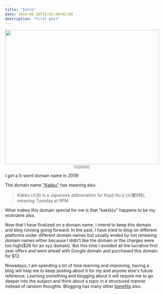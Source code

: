 ```yaml
---
title: "Intro"
date: 2019-06-30T15:03:48+02:00
description: "First post"
---
```


<img style="border-radius:0px;height:440px;width:100%;" src="https://instagram.fcpt7-1.fna.fbcdn.net/vp/758979b9d6d8a5273b405563673b2089/5DC92E41/t51.2885-15/e35/65304696_2420549711511037_72310637707398176_n.jpg?_nc_ht=instagram.fcpt7-1.fna.fbcdn.net">
<center>
<a href="https://www.instagram.com/p/BzStEWQg0wM/" rel="nofollow" style="color:#757575;font-size:80%;">Instagram</a>
</center>

I got a 5-word domain name in 2019!

The domain name ["Kakku"](https://en.wikipedia.org/wiki/Kakku) has meaning also.

> Kakku (火9) is a Japanese abbreviation for Kayō Ku-ji (火曜9時), meaning Tuesday at 9PM

What makes this domain special for me is that "kak(k)u" happens to be my nickname also.

Now that I have finalized on a domain name, I intend to keep this domain and blog running going forward. In the past, I have tried to blog on different platforms under different domain names but usually ended by not renewing domain names either because I didn't like the domain or the charges were too high($26 for an xyz domain). But this time I avoided all the lucrative first year offers and went ahead with Google domain and purchased this domain for $12.

Nowadays, I am spending a lot of time learning and improving, having a blog will help me to keep posting about it for my and anyone else's future reference. Learning something and blogging about it will require me to go deeper into the subject and think about a topic in a structured manner instead of random thoughts. Blogging has many other [benefits](https://www.freecodecamp.org/news/every-developer-should-have-a-blog-heres-why-and-how-to-stick-with-it-5fd55a247fbf/) also.
